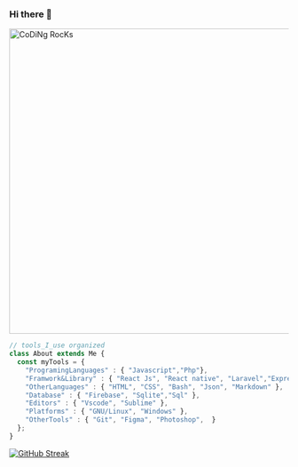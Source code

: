 ### Hi there 👋

<img src="https://github.com/SP-XD/SP-XD/blob/main/images/dev-working_rounded.gif?raw=true" href="https://github.com/sp-xd" alt="CoDiNg RocKs"  width="550"/><br> 

```javascript
// tools_I_use organized
class About extends Me { 
  const myTools = {  
    "ProgramingLanguages" : { "Javascript","Php"},
    "Framwork&Library" : { "React Js", "React native", "Laravel","Express js"},
    "OtherLanguages" : { "HTML", "CSS", "Bash", "Json", "Markdown" },
    "Database" : { "Firebase", "Sqlite","Sql" },
    "Editors" : { "Vscode", "Sublime" },
    "Platforms" : { "GNU/Linux", "Windows" },
    "OtherTools" : { "Git", "Figma", "Photoshop",  }
  };
}
```

[![GitHub Streak](http://github-readme-streak-stats.herokuapp.com?user=bilwifi&theme=Javascript&date_format=j%20M%5B%20Y%5D)](https://git.io/streak-stats)

<!--
**bilwifi/bilwifi** is a ✨ _special_ ✨ repository because its `README.md` (this file) appears on your GitHub profile.

Here are some ideas to get you started:

- 🔭 I’m currently working on ...
- 🌱 I’m currently learning ...
- 👯 I’m looking to collaborate on ...
- 🤔 I’m looking for help with ...
- 💬 Ask me about ...
- 📫 How to reach me: ...
- 😄 Pronouns: ...
- ⚡ Fun fact: ...
-->
